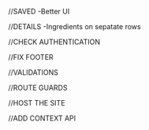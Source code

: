 
//SAVED
-Better UI

//DETAILS
-Ingredients on sepatate rows

//CHECK AUTHENTICATION

//FIX FOOTER

//VALIDATIONS

//ROUTE GUARDS

//HOST THE SITE

//ADD CONTEXT API

